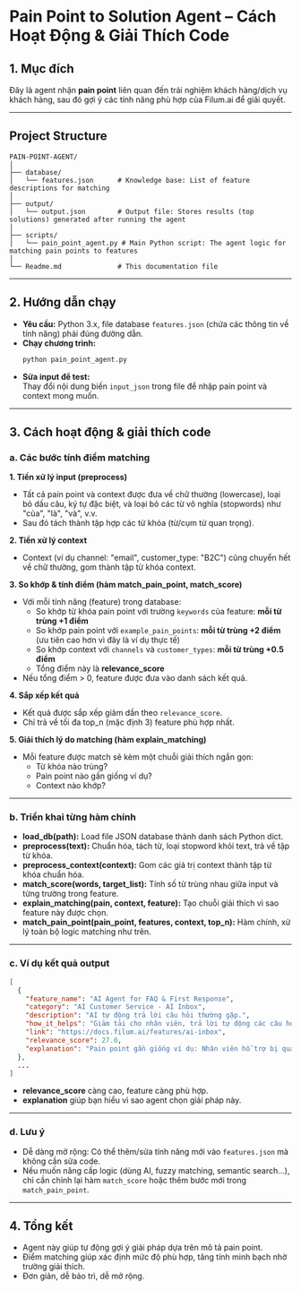# Pain Point to Solution Agent – Cách Hoạt Động & Giải Thích Code

## 1. Mục đích

Đây là agent nhận **pain point** liên quan đến trải nghiệm khách hàng/dịch vụ khách hàng, sau đó gợi ý các tính năng phù hợp của Filum.ai để giải quyết.

---
## Project Structure

```
PAIN-POINT-AGENT/
│
├── database/
│   └── features.json      # Knowledge base: List of feature descriptions for matching
│
├── output/
│   └── output.json        # Output file: Stores results (top solutions) generated after running the agent
│
├── scripts/
│   └── pain_point_agent.py # Main Python script: The agent logic for matching pain points to features
│
└── Readme.md              # This documentation file
```
---

## 2. Hướng dẫn chạy

- **Yêu cầu:** Python 3.x, file database `features.json` (chứa các thông tin về tính năng) phải đúng đường dẫn.
- **Chạy chương trình:**
  ```bash
  python pain_point_agent.py
  ```
- **Sửa input để test:**  
  Thay đổi nội dung biến `input_json` trong file để nhập pain point và context mong muốn.

---

## 3. Cách hoạt động & giải thích code

### a. Các bước tính điểm matching

**1. Tiền xử lý input (preprocess)**
- Tất cả pain point và context được đưa về chữ thường (lowercase), loại bỏ dấu câu, ký tự đặc biệt, và loại bỏ các từ vô nghĩa (stopwords) như "của", "là", "và", v.v.
- Sau đó tách thành tập hợp các từ khóa (từ/cụm từ quan trọng).

**2. Tiền xử lý context**
- Context (ví dụ channel: "email", customer_type: "B2C") cũng chuyển hết về chữ thường, gom thành tập từ khóa context.

**3. So khớp & tính điểm (hàm match_pain_point, match_score)**
- Với mỗi tính năng (feature) trong database:
  - So khớp từ khóa pain point với trường `keywords` của feature: **mỗi từ trùng +1 điểm**
  - So khớp pain point với `example_pain_points`: **mỗi từ trùng +2 điểm** (ưu tiên cao hơn vì đây là ví dụ thực tế)
  - So khớp context với `channels` và `customer_types`: **mỗi từ trùng +0.5 điểm**
  - Tổng điểm này là **relevance_score**
- Nếu tổng điểm > 0, feature được đưa vào danh sách kết quả.

**4. Sắp xếp kết quả**
- Kết quả được sắp xếp giảm dần theo `relevance_score`.
- Chỉ trả về tối đa top_n (mặc định 3) feature phù hợp nhất.

**5. Giải thích lý do matching (hàm explain_matching)**
- Mỗi feature được match sẽ kèm một chuỗi giải thích ngắn gọn:
  - Từ khóa nào trùng?
  - Pain point nào gần giống ví dụ?
  - Context nào khớp?

---

### b. Triển khai từng hàm chính

- **load_db(path):** Load file JSON database thành danh sách Python dict.
- **preprocess(text):** Chuẩn hóa, tách từ, loại stopword khỏi text, trả về tập từ khóa.
- **preprocess_context(context):** Gom các giá trị context thành tập từ khóa chuẩn hóa.
- **match_score(words, target_list):** Tính số từ trùng nhau giữa input và từng trường trong feature.
- **explain_matching(pain, context, feature):** Tạo chuỗi giải thích vì sao feature này được chọn.
- **match_pain_point(pain_point, features, context, top_n):** Hàm chính, xử lý toàn bộ logic matching như trên.

---

### c. Ví dụ kết quả output

```json
[
  {
    "feature_name": "AI Agent for FAQ & First Response",
    "category": "AI Customer Service - AI Inbox",
    "description": "AI tự động trả lời câu hỏi thường gặp.",
    "how_it_helps": "Giảm tải cho nhân viên, trả lời tự động các câu hỏi lặp lại.",
    "link": "https://docs.filum.ai/features/ai-inbox",
    "relevance_score": 27.0,
    "explanation": "Pain point gần giống ví dụ: Nhân viên hỗ trợ bị quá tải câu hỏi lặp lại, Khách hỏi lại nhiều câu giống nhau; Context trùng: email, b2c"
  },
  ...
]
```
- **relevance_score** càng cao, feature càng phù hợp.
- **explanation** giúp bạn hiểu vì sao agent chọn giải pháp này.

---

### d. Lưu ý

- Dễ dàng mở rộng: Có thể thêm/sửa tính năng mới vào `features.json` mà không cần sửa code.
- Nếu muốn nâng cấp logic (dùng AI, fuzzy matching, semantic search...), chỉ cần chỉnh lại hàm `match_score` hoặc thêm bước mới trong `match_pain_point`.

---

## 4. Tổng kết

- Agent này giúp tự động gợi ý giải pháp dựa trên mô tả pain point.
- Điểm matching giúp xác định mức độ phù hợp, tăng tính minh bạch nhờ trường giải thích.
- Đơn giản, dễ bảo trì, dễ mở rộng.

